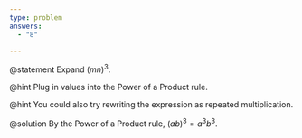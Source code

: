 ```yaml
---
type: problem
answers:
  - "8"

---
```


@statement
Expand $(mn)^3$.

@hint
Plug in values into the Power of a Product rule. 

@hint
You could also try rewriting the expression as repeated multiplication. 

@solution
By the Power of a Product rule, $(ab)^3=a^3b^3$. 
<!--stackedit_data:
eyJoaXN0b3J5IjpbMjIwODYzNDE1XX0=
-->